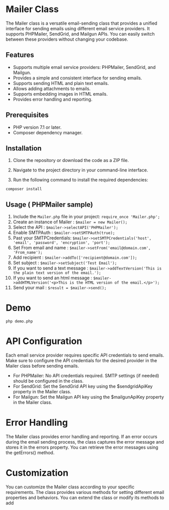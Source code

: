 # Mailer Class

The Mailer class is a versatile email-sending class that provides a unified interface for sending emails using different email service providers. It supports PHPMailer, SendGrid, and Mailgun APIs. You can easily switch between these providers without changing your codebase.

## Features

- Supports multiple email service providers: PHPMailer, SendGrid, and Mailgun.
- Provides a simple and consistent interface for sending emails.
- Supports sending HTML and plain text emails.
- Allows adding attachments to emails.
- Supports embedding images in HTML emails.
- Provides error handling and reporting.

## Prerequisites

- PHP version 7.1 or later.
- Composer dependency manager.

## Installation

1. Clone the repository or download the code as a ZIP file.

2. Navigate to the project directory in your command-line interface.

3. Run the following command to install the required dependencies:

`composer install`


## Usage ( PHPMailer sample)

1. Include the `Mailer.php` file in your project:
    `require_once 'Mailer.php';`
2. Create an instance of Mailer :
    `$mailer = new Mailer();`
3. Select the API :
    `$mailer->selectAPI('PHPMailer');`
4. Enable SMTPAuth :
   `$mailer->setSMTPAuth(true);`
5. Past your SMTPCredentials:
   `$mailer->setSMTPCredentials('host', 'email', 'password',
   'encryption', 'port');`
6. Set From email and name :
   `$mailer->setFrom('email@domain.com', 'From_name');`
7. Add recipient :
   `$mailer->addTo(['recipient@domain.com']);`
8. Set subject :
    `$mailer->setSubject('Test Email');`
9. If you want to send a text message :
   `$mailer->addTextVersion('This is the plain text version of the email.');`
10. If you want to send an html message :
    `$mailer->addHTMLVersion('<p>This is the HTML version of the email.</p>');`
11. Send your mail :
    `$result = $mailer->send();`


# Demo

`php demo.php`

# API Configuration
Each email service provider requires specific API credentials to send emails. Make sure to configure the API credentials for the desired provider in the Mailer class before sending emails.

* For PHPMailer: No API credentials required. SMTP settings (if needed) should be configured in the class.
* For SendGrid: Set the SendGrid API key using the $sendgridApiKey property in the Mailer class.
* For Mailgun: Set the Mailgun API key using the $mailgunApiKey property in the Mailer class.

# Error Handling
The Mailer class provides error handling and reporting. If an error occurs during the email sending process, the class captures the error message and stores it in the errors property. You can retrieve the error messages using the getErrors() method.

# Customization
You can customize the Mailer class according to your specific requirements. The class provides various methods for setting different email properties and behaviors. You can extend the class or modify its methods to add